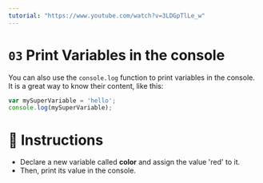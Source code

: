 ```yaml
---
tutorial: "https://www.youtube.com/watch?v=3LDGpTlLe_w"
---
```


# `03` Print Variables in the console

You can also use the `console.log` function to print variables in the console. It is a great way to know their content, like this:

```js
var mySuperVariable = 'hello';
console.log(mySuperVariable);
```

# :pencil: Instructions

* Declare a new variable called **color** and assign the value 'red' to it.
* Then, print its value in the console.
